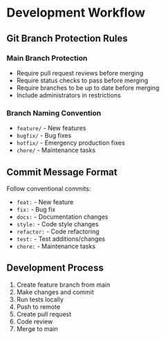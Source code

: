 # Development Workflow

## Git Branch Protection Rules

### Main Branch Protection
- Require pull request reviews before merging
- Require status checks to pass before merging
- Require branches to be up to date before merging
- Include administrators in restrictions

### Branch Naming Convention
- `feature/` - New features
- `bugfix/` - Bug fixes
- `hotfix/` - Emergency production fixes
- `chore/` - Maintenance tasks

## Commit Message Format
Follow conventional commits:
- `feat:` - New feature
- `fix:` - Bug fix
- `docs:` - Documentation changes
- `style:` - Code style changes
- `refactor:` - Code refactoring
- `test:` - Test additions/changes
- `chore:` - Maintenance tasks

## Development Process
1. Create feature branch from main
2. Make changes and commit
3. Run tests locally
4. Push to remote
5. Create pull request
6. Code review
7. Merge to main